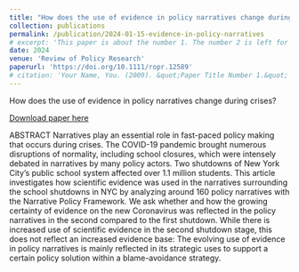 ```yaml
---
title: "How does the use of evidence in policy narratives change during crises? A comparative study of New York City’s pandemic school shutdowns."
collection: publications
permalink: /publication/2024-01-15-evidence-in-policy-narratives
# excerpt: 'This paper is about the number 1. The number 2 is left for future work.'
date: 2024
venue: 'Review of Policy Research'
paperurl: 'https://doi.org/10.1111/ropr.12589'
# citation: 'Your Name, You. (2009). &quot;Paper Title Number 1.&quot; <i>Journal 1</i>. 1(1).'
---
```

How does the use of evidence in policy narratives change during crises?

[Download paper here](https://doi.org/10.1111/ropr.12589)

ABSTRACT
Narratives play an essential role in fast-paced policy making that occurs during crises. The COVID-19 pandemic brought numerous disruptions of normality, including school closures, which were intensely debated in narratives by many policy actors. Two shutdowns of New York City’s public school system affected over 1.1 million students. This article investigates how scientific evidence was used in the narratives surrounding the school shutdowns in NYC by analyzing around 160 policy narratives with the Narrative Policy Framework. We ask whether and how the growing certainty of evidence on the new Coronavirus was reflected in the policy narratives in the second compared to the first shutdown. While there is increased use of scientific evidence in the second shutdown stage, this does not reflect an increased evidence base: The evolving use of evidence in policy narratives is mainly reflected in its strategic uses to support a certain policy solution within a blame-avoidance strategy.
